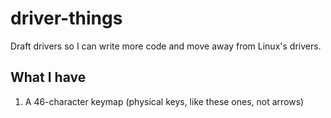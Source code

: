 # driver-things
Draft drivers so I can write more code and move away from Linux's drivers.
## What I have
1. A 46-character keymap (physical keys, like these ones, not arrows)
